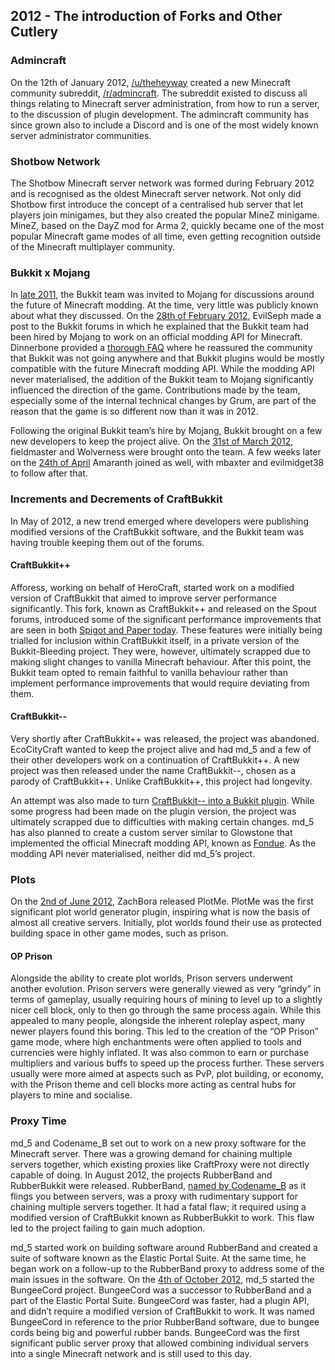 ## 2012 - The introduction of Forks and Other Cutlery

### Admincraft

On the 12th of January 2012, [/u/theheyway](https://www.reddit.com/user/theheyway) created a new Minecraft community subreddit, [/r/admincraft](https://www.reddit.com/r/admincraft). The subreddit existed to discuss all things relating to Minecraft server administration, from how to run a server, to the discussion of plugin development. The admincraft community has since grown also to include a Discord and is one of the most widely known server administrator communities.

### Shotbow Network

The Shotbow Minecraft server network was formed during February 2012 and is recognised as the oldest Minecraft server network. Not only did Shotbow first introduce the concept of a centralised hub server that let players join minigames, but they also created the popular MineZ minigame. MineZ, based on the DayZ mod for Arma 2, quickly became one of the most popular Minecraft game modes of all time, even getting recognition outside of the Minecraft multiplayer community.

### Bukkit x Mojang

In [late 2011](https://bukkit.org/threads/bukkit-visits-mojang.51035/), the Bukkit team was invited to Mojang for discussions around the future of Minecraft modding. At the time, very little was publicly known about what they discussed. On the [28th of February 2012](https://bukkit.org/threads/bukkit-the-next-chapter.62489/), EvilSeph made a post to the Bukkit forums in which he explained that the Bukkit team had been hired by Mojang to work on an official modding API for Minecraft. Dinnerbone provided a [thorough FAQ](https://bukkit.org/threads/bukkit-the-next-chapter.62489/page-9#post-990129) where he reassured the community that Bukkit was not going anywhere and that Bukkit plugins would be mostly compatible with the future Minecraft modding API. While the modding API never materialised, the addition of the Bukkit team to Mojang significantly influenced the direction of the game. Contributions made by the team, especially some of the internal technical changes by Grum, are part of the reason that the game is so different now than it was in 2012.

Following the original Bukkit team’s hire by Mojang, Bukkit brought on a few new developers to keep the project alive. On the [31st of March 2012](https://bukkit.org/threads/the-status-of-bukkit.68104/), fieldmaster and Wolverness were brought onto the team. A few weeks later on the [24th of April](https://bukkit.org/threads/bukkit-project-update-slow-development-addition-to-the-team.72397/) Amaranth joined as well, with mbaxter and evilmidget38 to follow after that.

### Increments and Decrements of CraftBukkit

In May of 2012, a new trend emerged where developers were publishing modified versions of the CraftBukkit software, and the Bukkit team was having trouble keeping them out of the forums.

#### CraftBukkit++

Afforess, working on behalf of HeroCraft, started work on a modified version of CraftBukkit that aimed to improve server performance significantly. This fork, known as CraftBukkit++ and released on the Spout forums, introduced some of the significant performance improvements that are seen in both [Spigot and Paper today](https://madelinemiller.dev/blog/paper-vs-spigot/). These features were initially being trialled for inclusion within CraftBukkit itself, in a private version of the Bukkit-Bleeding project. They were, however, ultimately scrapped due to making slight changes to vanilla Minecraft behaviour. After this point, the Bukkit team opted to remain faithful to vanilla behaviour rather than implement performance improvements that would require deviating from them.

#### CraftBukkit--

Very shortly after CraftBukkit++ was released, the project was abandoned. EcoCityCraft wanted to keep the project alive and had md_5 and a few of their other developers work on a continuation of CraftBukkit++. A new project was then released under the name CraftBukkit--, chosen as a parody of CraftBukkit++. Unlike CraftBukkit++, this project had longevity.

An attempt was also made to turn [CraftBukkit-- into a Bukkit plugin](https://github.com/BukkitDevTeam/Spigot-Plugin). While some progress had been made on the plugin version, the project was ultimately scrapped due to difficulties with making certain changes. md_5 has also planned to create a custom server similar to Glowstone that implemented the official Minecraft modding API, known as [Fondue](https://github.com/BukkitDevTeam/Fondue). As the modding API never materialised, neither did md_5’s project.

### Plots

On the [2nd of June 2012](https://bukkit.org/threads/wgen-sec-plotme-v0-9-plot-generation-and-protection-1-3-r1-0.78840/), ZachBora released PlotMe. PlotMe was the first significant plot world generator plugin, inspiring what is now the basis of almost all creative servers. Initially, plot worlds found their use as protected building space in other game modes, such as prison.

#### OP Prison

Alongside the ability to create plot worlds, Prison servers underwent another evolution. Prison servers were generally viewed as very “grindy” in terms of gameplay, usually requiring hours of mining to level up to a slightly nicer cell block, only to then go through the same process again. While this appealed to many people, alongside the inherent roleplay aspect, many newer players found this boring. This led to the creation of the “OP Prison” game mode, where high enchantments were often applied to tools and currencies were highly inflated. It was also common to earn or purchase multipliers and various buffs to speed up the process further. These servers usually were more aimed at aspects such as PvP, plot building, or economy, with the Prison theme and cell blocks more acting as central hubs for players to mine and socialise.

### Proxy Time

md_5 and Codename_B set out to work on a new proxy software for the Minecraft server. There was a growing demand for chaining multiple servers together, which existing proxies like CraftProxy were not directly capable of doing. In August 2012, the projects RubberBand and RubberBukkit were released. RubberBand, [named by Codename_B](https://paste.gg/p/zml/88b3f210f2e448a3a59ade0973996b2b) as it flings you between servers, was a proxy with rudimentary support for chaining multiple servers together. It had a fatal flaw; it required using a modified version of CraftBukkit known as RubberBukkit to work. This flaw led to the project failing to gain much adoption.

md_5 started work on building software around RubberBand and created a suite of software known as the Elastic Portal Suite. At the same time, he began work on a follow-up to the RubberBand proxy to address some of the main issues in the software. On the [4th of October 2012](https://github.com/SpigotMC/BungeeCord/commit/b876fb2e1bd395c37f47b020c2f0e778812c0c61), md_5 started the BungeeCord project. BungeeCord was a successor to RubberBand and a part of the Elastic Portal Suite. BungeeCord was faster, had a plugin API, and didn’t require a modified version of CraftBukkit to work. It was named BungeeCord in reference to the prior RubberBand software, due to bungee cords being big and powerful rubber bands. BungeeCord was the first significant public server proxy that allowed combining individual servers into a single Minecraft network and is still used to this day.

